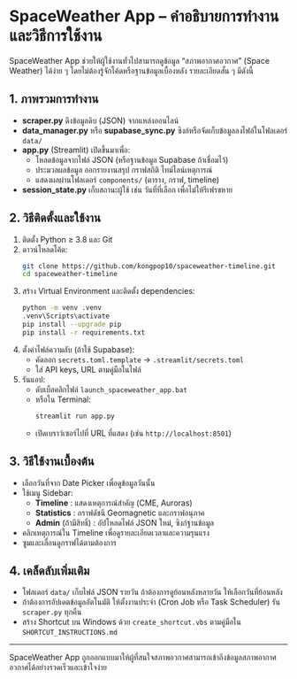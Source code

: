 # SpaceWeather App – คำอธิบายการทำงาน และวิธีการใช้งาน

SpaceWeather App ช่วยให้ผู้ใช้งานทั่วไปสามารถดูข้อมูล “สภาพอากาศอวกาศ” (Space Weather) ได้ง่าย ๆ โดยไม่ต้องรู้จักโค้ดหรือฐานข้อมูลเบื้องหลัง รายละเอียดสั้น ๆ มีดังนี้

## 1. ภาพรวมการทำงาน
- **scraper.py** ดึงข้อมูลดิบ (JSON) จากแหล่งออนไลน์
- **data_manager.py** หรือ **supabase_sync.py** ซิงก์หรือจัดเก็บข้อมูลลงไฟล์ในโฟลเดอร์ `data/`
- **app.py** (Streamlit) เปิดขึ้นมาเพื่อ:
  - โหลดข้อมูลจากไฟล์ JSON (หรือฐานข้อมูล Supabase ถ้าเชื่อมไว้)
  - ประมวลผลข้อมูล ออกรายงานสรุป กราฟสถิติ ไทม์ไลน์เหตุการณ์
  - แสดงผลผ่านโฟลเดอร์ `components/` (ตาราง, กราฟ, timeline)
- **session_state.py** เก็บสถานะผู้ใช้ เช่น วันที่ที่เลือก เพื่อไม่ให้รีเฟรชหาย

## 2. วิธีติดตั้งและใช้งาน
1. ติดตั้ง Python ≥ 3.8 และ Git
2. ดาวน์โหลดโค้ด:
   ```bash
   git clone https://github.com/kongpop10/spaceweather-timeline.git
   cd spaceweather-timeline
   ```
3. สร้าง Virtual Environment และติดตั้ง dependencies:
   ```bash
   python -m venv .venv
   .venv\Scripts\activate
   pip install --upgrade pip
   pip install -r requirements.txt
   ```
4. ตั้งค่าไฟล์ความลับ (ถ้าใช้ Supabase):
   - คัดลอก `secrets.toml.template` → `.streamlit/secrets.toml`
   - ใส่ API keys, URL ตามคู่มือในไฟล์
5. รันแอป:
   - ดับเบิ้ลคลิกไฟล์ `launch_spaceweather_app.bat`
   - หรือใน Terminal:
     ```bash
     streamlit run app.py
     ```
   - เปิดเบราว์เซอร์ไปที่ URL ที่แสดง (เช่น `http://localhost:8501`)

## 3. วิธีใช้งานเบื้องต้น
- เลือกวันที่จาก Date Picker เพื่อดูข้อมูลวันนั้น
- ใช้เมนู Sidebar:
  - **Timeline** : แสดงเหตุการณ์สำคัญ (CME, Auroras)
  - **Statistics** : กราฟดัชนี Geomagnetic และกราฟอนุภาค
  - **Admin** (ถ้ามีสิทธิ์) : อัปโหลดไฟล์ JSON ใหม่, ซิงก์ฐานข้อมูล
- คลิกเหตุการณ์ใน Timeline เพื่อดูรายละเอียดเวลาและความรุนแรง
- ซูมและเลื่อนดูกราฟได้ตามต้องการ

## 4. เคล็ดลับเพิ่มเติม
- โฟลเดอร์ `data/` เก็บไฟล์ JSON รายวัน ถ้าต้องการดูย้อนหลังหลายวัน ให้เลือกวันที่ย้อนหลัง
- ถ้าต้องการอัปเดตข้อมูลอัตโนมัติ ให้ตั้งงานประจำ (Cron Job หรือ Task Scheduler) รัน `scraper.py` ทุกคืน
- สร้าง Shortcut บน Windows ด้วย `create_shortcut.vbs` ตามคู่มือใน `SHORTCUT_INSTRUCTIONS.md`

---

SpaceWeather App ถูกออกแบบมาให้ผู้ที่สนใจสภาพอวกาศสามารถเข้าถึงข้อมูลสภาพอากาศอวกาศได้อย่างรวดเร็วและเข้าใจง่าย